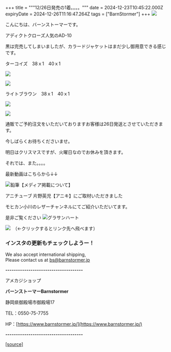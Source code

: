 +++
title = """12/26日発売の1着。。。。"""
date = 2024-12-23T10:45:22.000Z
expiryDate = 2024-12-26T11:16:47.264Z
tags = ["BarnStormer"]
+++
[![](https://stat.ameba.jp/user_images/20231023/16/barnstormer-go/b2/03/p/o0420015015354743273.png)](https://ameblo.jp/barnstormer-go/entry-12825670498.html)

こんにちは、バーンストーマーです。

アディクトクローズ人気のAD-10　

黒は完売してしまいましたが、カラードジャケットはまだ少し御用意できる感じです。

ターコイズ　38ｘ1　40ｘ1

[![](https://stat.ameba.jp/user_images/20241223/18/barnstormer-go/96/07/j/o0466070015524777872.jpg)](https://stat.ameba.jp/user_images/20241223/18/barnstormer-go/96/07/j/o0466070015524777872.jpg)

[![](https://stat.ameba.jp/user_images/20241223/18/barnstormer-go/93/92/j/o0466070015524777873.jpg)](https://stat.ameba.jp/user_images/20241223/18/barnstormer-go/93/92/j/o0466070015524777873.jpg)

ライトブラウン　38ｘ1　40ｘ1

[![](https://stat.ameba.jp/user_images/20241223/18/barnstormer-go/55/86/j/o0466070015524777874.jpg)](https://stat.ameba.jp/user_images/20241223/18/barnstormer-go/55/86/j/o0466070015524777874.jpg)

[![](https://stat.ameba.jp/user_images/20241223/18/barnstormer-go/9f/49/j/o0466070015524777876.jpg)](https://stat.ameba.jp/user_images/20241223/18/barnstormer-go/9f/49/j/o0466070015524777876.jpg)

通販でご予約注文をいただいておりますお客様は26日発送とさせていただきます。

今しばらくお待ちくださいませ。

明日はクリスマスですが、火曜日なのでお休みを頂きます。

それでは、また。。。。

最新動画はこちらから↓↓

![鉛筆](https://stat100.ameba.jp/blog/ucs/img/char/char3/519.png)【メディア掲載について】

アニチューブ 片野英児【アニキ】にご取材いただきました

モヒカン小川のレザーチャンネルにてご紹介いただいてます。

是非ご覧ください ![グラサンハート](https://stat100.ameba.jp/blog/ucs/img/char/char3/148.png)

[![](https://stat.ameba.jp/user_images/20230412/16/barnstormer-go/6a/23/p/o0108010815269242493.png)](https://www.instagram.com/barnstormer_daily/)　（←クリックするとリンク先へ飛べます）

### インスタの更新もチェックしようー！

We also accept international shipping,  
Please contact us at bs@barnstormer.jp

**\-------------------------------------**

アメカジショップ

**バーンストーマーBarnstormer**

静岡県御殿場市御殿場17

TEL：0550-75-7755

HP：[https://www.barnstormer.jp/](https://www.barnstormer.jp/)

**\-------------------------------------**

[[source]](https://ameblo.jp/barnstormer-go/entry-12879719585.html)
